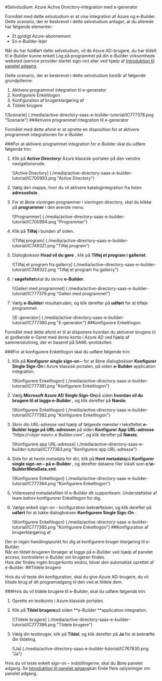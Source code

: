 <properties 
    pageTitle="Selvstudium: Azure Active Directory-integration med e-Builder | Microsoft Azure" 
    description="Lær at bruge e-Builder med Azure Active Directory til at aktivere enkeltlogon, automatiseret klargøring og mere!" 
    services="active-directory" 
    authors="jeevansd"  
    documentationCenter="na" 
    manager="femila"/>
<tags 
    ms.service="active-directory" 
    ms.devlang="na" 
    ms.topic="article" 
    ms.tgt_pltfrm="na" 
    ms.workload="identity" 
    ms.date="09/29/2016" 
    ms.author="jeedes" />

#<a name="tutorial-azure-active-directory-integration-with-e-builder"></a>Selvstudium: Azure Active Directory-integration med e-generator
  
Formålet med dette selvstudium er at vise integration af Azure og e-Builder.  
Dette scenario, der er beskrevet i dette selvstudium antager, at du allerede har følgende elementer:

-   Et gyldigt Azure-abonnement
-   En e-Builder-lejer
  
Når du har fuldført dette selvstudium, vil de Azure AD-brugere, du har tildelt til e-Builder kunne enkelt Log på programmet på din e-Builder virksomheds websted (service provider startet sign-on) eller ved hjælp af [Introduktion til panelet adgang](active-directory-saas-access-panel-introduction.md).
  
Dette scenario, der er beskrevet i dette selvstudium består af følgende grundpillerne:

1.  Aktivere programmet integration til e-generator
2.  Konfigurere Enkeltlogon
3.  Konfiguration af brugerklargøring af
4.  Tildele brugere

![Scenarie] (./media/active-directory-saas-e-builder-tutorial/IC777378.png "Scenarie")
##<a name="enabling-the-application-integration-for-e-builder"></a>Aktivere programmet integration til e-generator
  
Formålet med dette afsnit er at oprette en disposition for at aktivere programmet integrationen for e-Builder.

###<a name="to-enable-the-application-integration-for-e-builder-perform-the-following-steps"></a>For at aktivere programmet integration for e-Builder skal du udføre følgende trin:

1.  Klik på **Active Directory**i Azure klassisk-portalen på den venstre navigationsrude.

    ![Active Directory] (./media/active-directory-saas-e-builder-tutorial/IC700993.png "Active Directory")

2.  Vælg den mappe, hvor du vil aktivere katalogintegration fra listen **adresseliste** .

3.  For at åbne visningen programmer i visningen directory, skal du klikke på **programmer** i den øverste menu.

    ![Programmer] (./media/active-directory-saas-e-builder-tutorial/IC700994.png "Programmer")

4.  Klik på **Tilføj** i bunden af siden.

    ![Tilføj program] (./media/active-directory-saas-e-builder-tutorial/IC749321.png "Tilføj program")

5.  Dialogboksen **Hvad vil du gøre** , klik på **Tilføj et program i galleriet**.

    ![Tilføj et program fra gallerry] (./media/active-directory-saas-e-builder-tutorial/IC749322.png "Tilføj et program fra gallerry")

6.  I **søgefeltet**skal du skrive **e-Builder**.

    ![Galleri med programmet] (./media/active-directory-saas-e-builder-tutorial/IC777379.png "Galleri med programmet")

7.  Vælg **e-Builder**i resultatruden, og klik derefter på **udført** for at tilføje programmet.

    ![E-generator] (./media/active-directory-saas-e-builder-tutorial/IC777380.png "E-generator")
##<a name="configuring-single-sign-on"></a>Konfigurere Enkeltlogon
  
Formålet med dette afsnit er til at disponere hvordan du aktiverer brugere til at godkende e-Opret med deres konto i Azure AD ved hjælp af sammenslutning, der er baseret på SAML-protokollen.

###<a name="to-configure-single-sign-on-perform-the-following-steps"></a>For at konfigurere Enkeltlogon skal du udføre følgende trin:

1.  Klik på **Konfigurer single sign-on –** for at åbne dialogboksen **Konfigurer Single Sign-On** i Azure klassisk portalen, på siden **e-Builder** application integration.

    ![Konfigurere Enkeltlogon] (./media/active-directory-saas-e-builder-tutorial/IC777381.png "Konfigurere Enkeltlogon")

2.  Vælg **Microsoft Azure AD Single Sign-On**på siden **hvordan vil du brugere til at logge e-Builder** , og klik derefter på **Næste**.

    ![Konfigurere Enkeltlogon] (./media/active-directory-saas-e-builder-tutorial/IC777382.png "Konfigurere Enkeltlogon")

3.  Skriv din URL-adresse ved hjælp af følgende mønster i tekstfeltet **e-Builder logge på URL-adressen** på siden **Konfigurer App URL-adresse** "*https://\<lejer navn\>.e Builder.com*", og klik derefter på **Næste**.

    ![Konfigurere app URL-adresse] (./media/active-directory-saas-e-builder-tutorial/IC777383.png "Konfigurere app URL-adresse")

4.  Side for at hente metadata for din, klik på **Hent metadata**på **Konfigurer single sign-on – på e-Builder** , og derefter dataene filer lokalt som **c:\\e-BuilderMetaData.xml**.

    ![Konfigurere Enkeltlogon] (./media/active-directory-saas-e-builder-tutorial/IC777384.png "Konfigurere Enkeltlogon")

5.  Videresend metadatafilen til e-Builder dit supportteam. Understøttelse af team behov konfigurerer Enkeltlogon for dig.

6.  Vælge enkelt sign-on – konfiguration bekræftelsen, og klik derefter på **udført** for at lukke dialogboksen **Konfigurere Single Sign-On** .

    ![Konfigurere Enkeltlogon] (./media/active-directory-saas-e-builder-tutorial/IC777385.png "Konfigurere Enkeltlogon")
##<a name="configuring-user-provisioning"></a>Konfiguration af brugerklargøring af
  
Der er ingen handlingspunkt for dig at konfigurere bruger klargøring til e-Builder.  
Når en tildelt brugeren forsøger at logge på e-Builder ved hjælp af panelet access, kontrollerer e-Builder om brugeren findes.  
Hvis der findes ingen brugerkonto endnu, bliver den automatisk oprettet af e-Builder.
##<a name="assigning-users"></a>Tildele brugere
  
Hvis du vil teste din konfiguration, skal du give Azure AD-brugere, du vil tillade brug af dit programadgang til den ved at tildele dem.

###<a name="to-assign-users-to-e-builder-perform-the-following-steps"></a>Hvis du vil tildele brugere til e-Builder, skal du udføre følgende trin:

1.  Oprette en testkonto i Azure klassisk portalen.

2.  Klik på **Tildel brugere**på siden **e-Builder **application integration.

    ![Tildele brugere] (./media/active-directory-saas-e-builder-tutorial/IC777386.png "Tildele brugere")

3.  Vælg din testbruger, klik på **Tildel**, og klik derefter på **Ja** for at bekræfte din tildeling.

    ![Ja] (./media/active-directory-saas-e-builder-tutorial/IC767830.png "Ja")
  
Hvis du vil teste enkelt sign-on – indstillingerne, skal du åbne panelet adgang. Se [Introduktion til panelet adgang](active-directory-saas-access-panel-introduction.md)kan finde flere oplysninger om panelet adgang.
